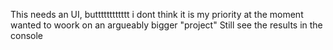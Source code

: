 This needs an UI, butttttttttttt i dont think it is my priority at the moment wanted to woork on an argueably bigger "project" Still see the results in the console
